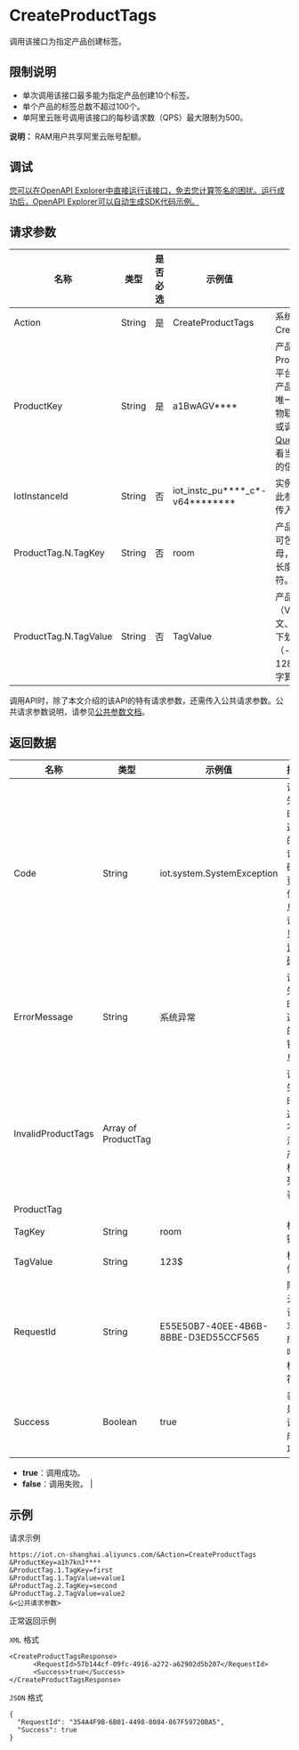 # CreateProductTags

调用该接口为指定产品创建标签。

## 限制说明

-   单次调用该接口最多能为指定产品创建10个标签。
-   单个产品的标签总数不超过100个。
-   单阿里云账号调用该接口的每秒请求数（QPS）最大限制为500。

**说明：** RAM用户共享阿里云账号配额。


## 调试

[您可以在OpenAPI Explorer中直接运行该接口，免去您计算签名的困扰。运行成功后，OpenAPI Explorer可以自动生成SDK代码示例。](https://api.aliyun.com/#product=Iot&api=CreateProductTags&type=RPC&version=2018-01-20)

## 请求参数

|名称|类型|是否必选|示例值|描述|
|--|--|----|---|--|
|Action|String|是|CreateProductTags|系统规定参数。取值：CreateProductTags。 |
|ProductKey|String|是|a1BwAGV\*\*\*\*|产品的ProductKey。ProductKey是物联网平台为新建产品颁发的产品Key，作为其全局唯一标识符。您可以在物联网平台控制台查看或调用[QueryProductList](~~69271~~)查看当前账号下所有产品的信息。 |
|IotInstanceId|String|否|iot\_instc\_pu\*\*\*\*\_c\*-v64\*\*\*\*\*\*\*\*|实例ID。公共实例不传此参数，企业版实例需传入。 |
|ProductTag.N.TagKey|String|否|room|产品标签键（Key）。可包含英文大小写字母，数字和点号（.），长度不可超过30个字符。 |
|ProductTag.N.TagValue|String|否|TagValue|产品标签值（Value）。可包含中文、英文字母、数字、下划线（\_）和连接号（-）。长度不可超过128字符。一个中文汉字算2字符。 |

调用API时，除了本文介绍的该API的特有请求参数，还需传入公共请求参数。公共请求参数说明，请参见[公共参数文档](~~30561~~)。

## 返回数据

|名称|类型|示例值|描述|
|--|--|---|--|
|Code|String|iot.system.SystemException|调用失败时，返回的错误码。更多信息，请参见[错误码](~~87387~~)。 |
|ErrorMessage|String|系统异常|调用失败时，返回的出错信息。 |
|InvalidProductTags|Array of ProductTag| |调用失败时，返回不合法的产品标签列表。 |
|ProductTag| | | |
|TagKey|String|room|标签键。 |
|TagValue|String|123$|标签值。 |
|RequestId|String|E55E50B7-40EE-4B6B-8BBE-D3ED55CCF565|阿里云为该请求生成的唯一标识符。 |
|Success|Boolean|true|表示是否调用成功。

 -   **true**：调用成功。
-   **false**：调用失败。 |

## 示例

请求示例

```
https://iot.cn-shanghai.aliyuncs.com/&Action=CreateProductTags
&ProductKey=a1h7knJ****
&ProductTag.1.TagKey=first
&ProductTag.1.TagValue=value1
&ProductTag.2.TagKey=second
&ProductTag.2.TagValue=value2
&<公共请求参数>
```

正常返回示例

`XML` 格式

```
<CreateProductTagsResponse>
      <RequestId>57b144cf-09fc-4916-a272-a62902d5b207</RequestId>
      <Success>true</Success>
</CreateProductTagsResponse>
```

`JSON` 格式

```
{
  "RequestId": "354A4F9B-6B01-4498-8084-867F59720BA5",
  "Success": true
}
```

